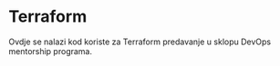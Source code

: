 # Terraform

Ovdje se nalazi kod koriste za Terraform predavanje u sklopu DevOps mentorship programa.
